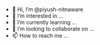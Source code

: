 - 👋 Hi, I’m @piyush-nitnaware
- 👀 I’m interested in ...
- 🌱 I’m currently learning ...
- 💞️ I’m looking to collaborate on ...
- 📫 How to reach me ...

<!---
piyush-nitnaware/piyush-nitnaware is a ✨ special ✨ repository because its `README.md` (this file) appears on your GitHub profile.
You can click the Preview link to take a look at your changes.
--->
